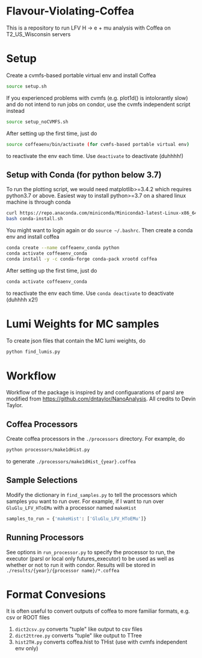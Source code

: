 # Flavour-Violating-Coffea
This is a repository to run LFV H -> e + mu analysis with Coffea on T2_US_Wisconsin servers
# Setup
Create a cvmfs-based portable virtual env and install Coffea
```bash
source setup.sh
```
If you experienced problems with cvmfs (e.g. plot1d() is intolorantly slow) and do not intend to run jobs on condor, use the cvmfs independent script instead
```bash
source setup_noCVMFS.sh
```
After setting up the first time, just do 
```bash
source coffeaenv/bin/activate (for cvmfs-based portable virtual env)
```
to reactivate the env each time. Use `deactivate` to deactivate (duhhhh!)

## Setup with Conda (for python below 3.7)
To run the plotting script, we would need matplotlib>=3.4.2 which requires python3.7 or above. Easiest way to install python>=3.7 on a shared linux machine is through conda
```bash
curl https://repo.anaconda.com/miniconda/Miniconda3-latest-Linux-x86_64.sh > conda-install.sh
bash conda-install.sh
```
You might want to login again or do `source ~/.bashrc`. Then create a conda env and install coffea
```bash
conda create --name coffeaenv_conda python
conda activate coffeaenv_conda
conda install -y -c conda-forge conda-pack xrootd coffea
```
After setting up the first time, just do 
```bash
conda activate coffeaenv_conda
```
to reactivate the env each time. Use `conda deactivate` to deactivate (duhhhh x2!)

# Lumi Weights for MC samples
To create json files that contain the MC lumi weights, do
```bash
python find_lumis.py
```

# Workflow
Workflow of the package is inspired by and configuarations of parsl are modified from https://github.com/dntaylor/NanoAnalysis. All credits to Devin Taylor.

## Coffea Processors
Create coffea processors in the `./processors` directory. For example, do 
```bash
python processors/make1dHist.py 
```
to generate `./processors/make1dHist_{year}.coffea`

## Sample Selections
Modify the dictionary in `find_samples.py` to tell the processors which samples you want to run over. For example, if I want to run over `GluGlu_LFV_HToEMu` with a processor named `makeHist`
```python
samples_to_run = {'makeHist': ['GluGlu_LFV_HToEMu']}
```

## Running Processors
See options in `run_processor.py` to specify the processor to run, the executor (parsl or local only futures_executor) to be used as well as whether or not to run it with condor. Results will be stored in `./results/{year}/{processor name}/*.coffea`

# Format Convesions
It is often useful to convert outputs of coffea to more familiar formats, e.g. csv or ROOT files
1. `dict2csv.py` converts "tuple" like output to csv files
2. `dict2ttree.py` converts "tuple" like output to TTree 
3. `hist2TH.py` converts coffea.hist to THist (use with cvmfs independent env only) 



